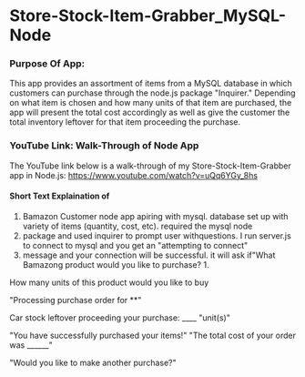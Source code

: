# Store-Stock-Item-Grabber_MySQL-Node



### Purpose Of App:
This app provides an assortment of items from a MySQL database in which customers can purchase through the node.js package "Inquirer." Depending on what item is chosen and how many units of that item are purchased, the app will present the total cost accordingly as well as give the customer the total inventory leftover for that item proceeding the purchase.


### YouTube Link: Walk-Through of Node App
The YouTube link below is a walk-through of my Store-Stock-Item-Grabber app in Node.js:
https://www.youtube.com/watch?v=uQq6YGy_8hs


#### Short Text Explaination of 
1. Bamazon Customer node app apiring with mysql. database set up with variety of items (quantity, cost, etc). required the mysql node 
  1. package and used inquirer to prompt user withquestions. I run server.js to connect to mysql and you get an "attempting to connect" 
  2. message and your connection will be successful. it will ask if"What Bamazong product would you like to purchase?
      1.

How many units of this product would you like to buy

"Processing purchase order for **"

Car stock leftover proceeding your purchase: ____ "unit(s)"

"You have successfully purchased your items!"
"The total cost of your order was ______"

"Would you like to make another purchase?"
